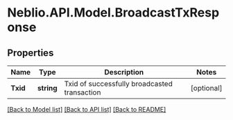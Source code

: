 # Neblio.API.Model.BroadcastTxResponse
## Properties

Name | Type | Description | Notes
------------ | ------------- | ------------- | -------------
**Txid** | **string** | Txid of successfully broadcasted transaction | [optional] 

[[Back to Model list]](../README.md#documentation-for-models) [[Back to API list]](../README.md#documentation-for-api-endpoints) [[Back to README]](../README.md)

